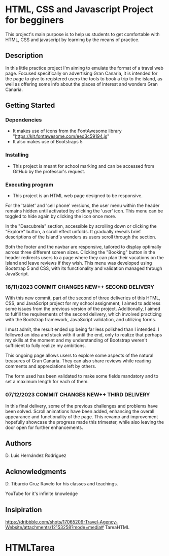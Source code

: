 # HTML, CSS and Javascript Project for begginers

This project's main purpose is to help us students to get comfortable with HTML, CSS and javascript by learning by the means of practice.

## Description

In this little practice project I'm aiming to emulate the format of a travel web page. Focused specifically on advertising Gran Canaria, it is intended for the page to give to registered users the tools to book a trip to the island, as well as offering some info about the places of interest and wonders Gran Canaria.

## Getting Started

### Dependencies

* It makes use of icons from the FontAwesome library "https://kit.fontawesome.com/eed3c59194.js"
* It also makes use of Bootstraps 5
### Installing

* This project is meant for school marking and can be accessed from GitHub by the professor's request.

### Executing program

* This project is an HTML web page designed to be responsive.

For the 'tablet' and 'cell phone' versions, the user menu within the header remains hidden until activated by clicking the 'user' icon. This menu can be toggled to hide again by clicking the icon once more.

In the "Descubrela" section, accessible by scrolling down or clicking the "Explore" button, a scroll effect unfolds. It gradually reveals brief descriptions of the Island's wonders as users scroll through the section.

Both the footer and the navbar are responsive, tailored to display optimally across three different screen sizes. Clicking the "Booking" button in the header redirects users to a page where they can plan their vacations on the Island and leave reviews if they wish. This menu was developed using Bootstrap 5 and CSS, with its functionality and validation managed through JavaScript.

### 16/11/2023 COMMIT CHANGES NEW++ SECOND DELIVERY

With this new commit, part of the second of three deliveries of this HTML, CSS, and JavaScript project for my school assignment, I aimed to address some issues from the previous version of the project. Additionally, I aimed to fulfill the requirements of the second delivery, which involved practicing with the Bootstrap framework, JavaScript validation, and utilizing forms.

I must admit, the result ended up being far less polished than I intended. I followed an idea and stuck with it until the end, only to realize that perhaps my skills at the moment and my understanding of Bootstrap weren't sufficient to fully realize my ambitions.

This ongoing page allows users to explore some aspects of the natural treasures of Gran Canaria. They can also share reviews while reading comments and appreciations left by others.

The form used has been validated to make some fields mandatory and to set a maximum length for each of them. 

### 07/12/2023 COMMIT CHANGES NEW++ THIRD DELIVERY

In this final delivery, some of the previous challenges and problems have been solved. Scroll animations have been added, enhancing the overall appearance and functionality of the page. This revamp and improvement hopefully showcase the progress made this trimester, while also leaving the door open for further enhancements.
## Authors

D. Luis Hernández Rodríguez


## Acknowledgments

D. Tiburcio Cruz Ravelo for his classes and teachings.

YouTube for it's infinite knowledge

## Insipiration

https://dribbble.com/shots/17065209-Travel-Agency-Website/attachments/12153258?mode=media# TareaHTML
# HTMLTarea